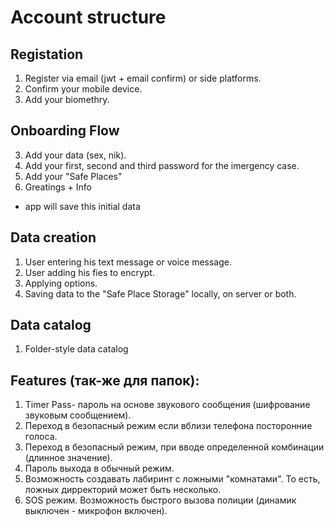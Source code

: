 # Account structure

## Registation

1. Register via email (jwt + email confirm) or side platforms.
2. Confirm your mobile device.
3. Add your biomethry.

## Onboarding Flow

3. Add your data (sex, nik).
4. Add your first, second and third password for the imergency case. 
5. Add your "Safe Places"
6. Greatings + Info

- app will save this initial data

## Data creation

1. User entering his text message or voice message.
2. User adding his fies to encrypt.
3. Applying options.
4. Saving data to the "Safe Place Storage" locally, on server or both.

## Data catalog

1. Folder-style data catalog

## Features (так-же для папок):

 1. Timer Pass- пароль на основе звукового сообщения (шифрование звуковым сообщением).
 2. Переход в безопасный режим если вблизи телефона посторонние голоса.
 3. Переход в безопасный режим, при вводе определенной комбинации (длинное значение).
 4. Пароль выхода в обычный режим.
 5. Возможность создавать лабиринт с ложными "комнатами". То есть, ложных дирректорий может быть несколько.
 6. SOS режим. Возможность быстрого вызова полиции (динамик выключен - микрофон включен).